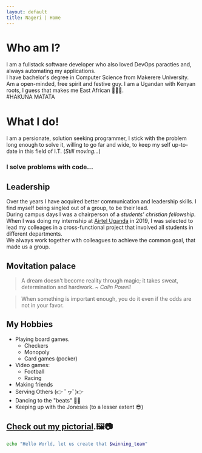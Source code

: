 ```yaml
---
layout: default
title: Nageri | Home
---
```


# **Who am I?**

I am a fullstack software developer who also loved DevOps paracties and, always automating my applications.  
I have bachelor's degree in Computer Science from Makerere University.  
Am a open-minded, free spirit and festive guy.
I am a Ugandan with Kenyan roots, I guess that makes me East African 💪👨‍💻.  
#HAKUNA MATATA

# **What I do!**

I am a persionate, solution seeking programmer, I stick with the problem long enough to solve it,
willing to go far and wide, to keep my self up-to-date in this field of I.T. (_Still moving..._)

### I solve problems with code...

## Leadership

Over the years I have acquired better communication and leadership skills. I find myself being singled out of a group, to be their lead.  
During campus days I was a chairperson of a _students' christian fellowship._  
When I was doing my internship at [Airtel Uganda](https://www.airtel.co.ug/) in 2019, I was selected to lead my colleages in a cross-functional project that involved all students in different departments.  
We always work together with colleagues to achieve the common goal, that made us a group.

<!-- Include the leadership pics @ airtel -->

## Movitation palace

> A dream doesn't become reality through magic; it takes sweat, determination and hardwork.
> ~ _Colin Powell_

> When something is important enough, you do it even if the odds are not in your favor.

## My Hobbies

- Playing board games.
  - Checkers
  - Monopoly
  - Card games (pocker)
- Video games:
  - Football
  - Racing
- Making friends
- Serving Others (👉 ﾟヮﾟ)👉
- Dancing to the "beats" 💃🕺
- Keeping up with the Joneses (to a lesser extent 😎)

## [Check out my pictorial](./pictorial.html).🖼️📷

```sh
echo "Hello World, let us create that $winning_team"
```
